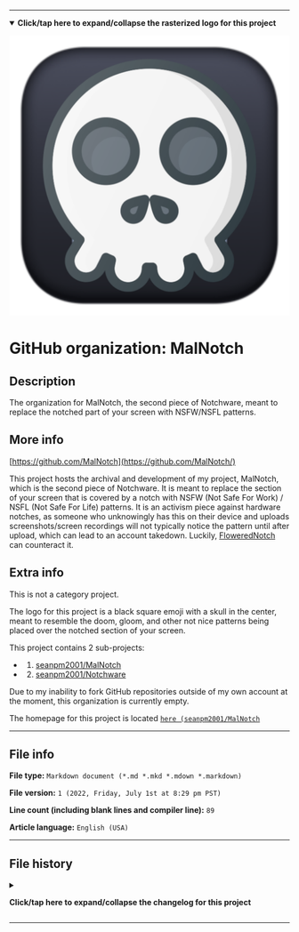 
***

<!--
<details><summary><b lang="en">Click/tap here to expand/collapse the vectorized logo for this project</b></summary>

![WichCraft_Icon_1024px.svg failed to load. The file may be missing or corrupt. Check the file path for errors first.](/AdditionalInfo/2/MalNotch/WichCraft_Icon_1024px.svg)

</details>
!-->

<details open><summary><b lang="en">Click/tap here to expand/collapse the rasterized logo for this project</b></summary>

![MalNotch_Icon1_1024px_HighCompression.png failed to load. The file may be missing or corrupt. Check the file path for errors first.](/AdditionalInfo/2/MalNotch/MalNotch_Icon1_1024px_HighCompression.png)

</details>

# GitHub organization: MalNotch

## Description

The organization for MalNotch, the second piece of Notchware, meant to replace the notched part of your screen with NSFW/NSFL patterns.

## More info

[https://github.com/MalNotch](https://github.com/MalNotch/)

This project hosts the archival and development of my project, MalNotch, which is the second piece of Notchware. It is meant to replace the section of your screen that is covered by a notch with NSFW (Not Safe For Work) / NSFL (Not Safe For Life) patterns. It is an activism piece against hardware notches, as someone who unknowingly has this on their device and uploads screenshots/screen recordings will not typically notice the pattern until after upload, which can lead to an account takedown. Luckily, [FloweredNotch](https://github.com/FloweredNotch/) can counteract it.

## Extra info

This is not a category project.

The logo for this project is a black square emoji with a skull in the center, meant to resemble the doom, gloom, and other not nice patterns being placed over the notched section of your screen.

This project contains 2 sub-projects:

- 1. [seanpm2001/MalNotch](https://github.com/seanpm2001/MalNotch/)
- 2. [seanpm2001/Notchware](https://github.com/seanpm2001/Notchware/)
<!-- - 3. [seanpm2001/FloweredNotch](https://github.com/seanpm2001/FloweredNotch/) !-->

Due to my inability to fork GitHub repositories outside of my own account at the moment, this organization is currently empty.

The homepage for this project is located [`here (seanpm2001/MalNotch`](https://github.com/seanpm2001/MalNotch/)

<!--
There is no current home repository for this project.
!-->

***

## File info

**File type:** `Markdown document (*.md *.mkd *.mdown *.markdown)`

**File version:** `1 (2022, Friday, July 1st at 8:29 pm PST)`

**Line count (including blank lines and compiler line):** `89`

**Article language:** `English (USA)`

***

## File history

<details><summary><p lang="en"><b>Click/tap here to expand/collapse the changelog for this project</b></p></summary>

<details><summary><p lang="en"><b>Version 1 (2022, Friday, July 1st at 8:29 pm PST)</b></p></summary>

**This version was made by:** [`@seanpm2001`](https://github.com/seanpm2001/)

> Changes:

- [x] Started the file
<!-- - [x] Referenced the organization icon (raster) !-->
- [x] Referenced the organization icon (vector)
- [x] Added the organization description
- [x] Added the `more info` section
- [x] Added the `extra info` section
- [x] Added the `file info` section
- [x] Added the `file history` section
- [ ] No other changes in version 1

</details>

</details>

***

